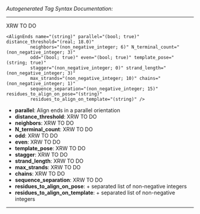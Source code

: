 _Autogenerated Tag Syntax Documentation:_

---
XRW TO DO

```
<AlignEnds name="(string)" parallel="(bool; true)" distance_threshold="(real; 18.0)"
         neighbors="(non_negative_integer; 6)" N_terminal_count="(non_negative_integer; 3)"
         odd="(bool; true)" even="(bool; true)" template_pose="(string; true)"
         stagger="(non_negative_integer; 0)" strand_length="(non_negative_integer; 3)"
         max_strands="(non_negative_integer; 10)" chains="(non_negative_integer; 1)"
         sequence_separation="(non_negative_integer; 15)" residues_to_align_on_pose="(string)"
         residues_to_align_on_template="(string)" />
```

-   **parallel**: Align ends in a parallel orientation
-   **distance_threshold**: XRW TO DO
-   **neighbors**: XRW TO DO
-   **N_terminal_count**: XRW TO DO
-   **odd**: XRW TO DO
-   **even**: XRW TO DO
-   **template_pose**: XRW TO DO
-   **stagger**: XRW TO DO
-   **strand_length**: XRW TO DO
-   **max_strands**: XRW TO DO
-   **chains**: XRW TO DO
-   **sequence_separation**: XRW TO DO
-   **residues_to_align_on_pose**: + separated list of non-negative integers
-   **residues_to_align_on_template**: + separated list of non-negative integers

---
